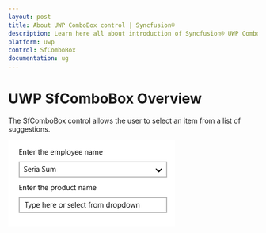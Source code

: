 ```yaml
---
layout: post
title: About UWP ComboBox control | Syncfusion®
description: Learn here all about introduction of Syncfusion® UWP ComboBox (SfComboBox) control, its elements and more.
platform: uwp
control: SfComboBox
documentation: ug
---
```


# UWP SfComboBox Overview

The SfComboBox control allows the user to select an item from a list of suggestions. 

![Overview of SfComboBox](Overview_images/Overview_img1.png)

